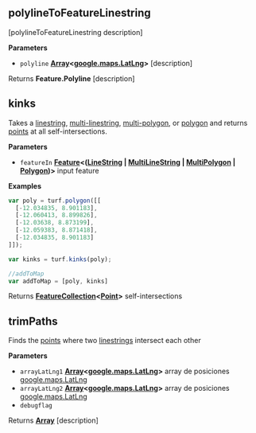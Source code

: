 <!-- Generated by documentation.js. Update this documentation by updating the source code. -->

## polylineToFeatureLinestring

[polylineToFeatureLinestring description]

**Parameters**

-   `polyline` **[Array](https://developer.mozilla.org/en-US/docs/Web/JavaScript/Reference/Global_Objects/Array)&lt;[google.maps.LatLng](https://github.com/amenadiel/google-maps-documentation/blob/master/docs/LatLng.md)>** [description]

Returns **Feature.Polyline** [description]

## kinks

Takes a [linestring](http://geojson.org/geojson-spec.html#linestring), [multi-linestring](http://geojson.org/geojson-spec.html#multilinestring), [multi-polygon](http://geojson.org/geojson-spec.html#multipolygon), or [polygon](http://geojson.org/geojson-spec.html#polygon) and returns [points](http://geojson.org/geojson-spec.html#point) at all self-intersections.

**Parameters**

-   `featureIn` **[Feature](http://geojson.org/geojson-spec.html#feature-objects)&lt;([LineString](http://geojson.org/geojson-spec.html#linestring) \| [MultiLineString](http://geojson.org/geojson-spec.html#multilinestring) \| [MultiPolygon](http://geojson.org/geojson-spec.html#multipolygon) \| [Polygon](http://geojson.org/geojson-spec.html#polygon))>** input feature

**Examples**

```javascript
var poly = turf.polygon([[
  [-12.034835, 8.901183],
  [-12.060413, 8.899826],
  [-12.03638, 8.873199],
  [-12.059383, 8.871418],
  [-12.034835, 8.901183]
]]);

var kinks = turf.kinks(poly);

//addToMap
var addToMap = [poly, kinks]
```

Returns **[FeatureCollection](http://geojson.org/geojson-spec.html#feature-collection-objects)&lt;[Point](http://geojson.org/geojson-spec.html#point)>** self-intersections

## trimPaths

Finds the [points](http://geojson.org/geojson-spec.html#point) where two [linestrings](http://geojson.org/geojson-spec.html#linestring) intersect each other

**Parameters**

-   `arrayLatLng1` **[Array](https://developer.mozilla.org/en-US/docs/Web/JavaScript/Reference/Global_Objects/Array)&lt;[google.maps.LatLng](https://github.com/amenadiel/google-maps-documentation/blob/master/docs/LatLng.md)>** array de posiciones [google.maps.LatLng](https://github.com/amenadiel/google-maps-documentation/blob/master/docs/LatLng.md)
-   `arrayLatLng2` **[Array](https://developer.mozilla.org/en-US/docs/Web/JavaScript/Reference/Global_Objects/Array)&lt;[google.maps.LatLng](https://github.com/amenadiel/google-maps-documentation/blob/master/docs/LatLng.md)>** array de posiciones [google.maps.LatLng](https://github.com/amenadiel/google-maps-documentation/blob/master/docs/LatLng.md)
-   `debugflag`  

Returns **[Array](https://developer.mozilla.org/en-US/docs/Web/JavaScript/Reference/Global_Objects/Array)** [description]
